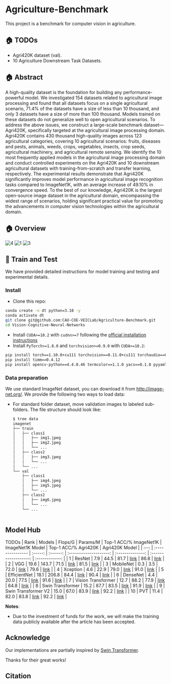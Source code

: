# Agriculture-Benchmark
This project is a benchmark for computer vision in agriculture.

## 🏠 TODOs
* Agri420K dataset (val).
* 10 Agriculture Downstream Task Datasets.


## 🏠 Abstract
A high-quality dataset is the foundation for building any performance-powerful model. We investigated 154 datasets related to agricultural image processing and found that all datasets focus on a single agricultural scenario, 71.4% of the datasets have a size of less than 10 thousand, and only 3 datasets have a size of more than 100 thousand. Models trained on these datasets do not generalize well to open agricultural scenarios. To address the above issues, we construct a large-scale benchmark dataset—Agri420K, specifically targeted at the agricultural image processing domain. Agri420K contains 430 thousand high-quality images across 123 agricultural categories, covering 10 agricultural scenarios: fruits, diseases and pests, animals, weeds, crops, vegetables, insects, crop seeds, agricultural machinery, and agricultural remote sensing. We identify the 10 most frequently applied models in the agricultural image processing domain and conduct controlled experiments on the Agri420K and 10 downstream agricultural datasets with training-from-scratch and transfer learning, respectively. The experimental results demonstrate that Agri420K significantly improves model performance in agricultural image recognition tasks compared to ImageNet1K, with an average increase of 49.10% in convergence speed. To the best of our knowledge, Agri420K is the largest open-source image dataset in the agricultural domain, encompassing the widest range of scenarios, holding significant practical value for promoting the advancements in computer vision technologies within the agricultural domain.

## 🏠 Overview
![4](https://github.com/user-attachments/assets/e4f366c9-dff2-4d7e-8e1b-ad39e4f9cb42)
![1](https://github.com/user-attachments/assets/f3bf3c4b-96e7-4902-8f8f-8594abeec8c1)
![3](https://github.com/user-attachments/assets/c60916a9-3189-407d-b90a-1d7c6a157648)


## 🎁 Train and Test
We have provided detailed instructions for model training and testing and experimental details. 

### Install
- Clone this repo:

```bash
conda create -n dt python=3.10 -y
conda activate dt
git clone git@github.com:CAU-COE-VEICLab/Agriculture-Benchmark.git
cd Vision-Cognitive-Neural-Networks
```
- Install `CUDA>=10.2` with `cudnn>=7` following
  the [official installation instructions](https://docs.nvidia.com/cuda/cuda-installation-guide-linux/index.html)
- Install `PyTorch>=1.8.0` and `torchvision>=0.9.0` with `CUDA>=10.2`:

```bash
pip install torch==1.10.0+cu111 torchvision==0.11.0+cu111 torchaudio==0.10.0 -f https://download.pytorch.org/whl/torch_stable.html
pip install timm==0.4.12
pip install opencv-python==4.4.0.46 termcolor==1.1.0 yacs==0.1.8 pyyaml scipy
```


### Data preparation
We use standard ImageNet dataset, you can download it from http://image-net.org/. We provide the following two ways to
load data:

- For standard folder dataset, move validation images to labeled sub-folders. The file structure should look like:
  ```bash
  $ tree data
  imagenet
  ├── train
  │   ├── class1
  │   │   ├── img1.jpeg
  │   │   ├── img2.jpeg
  │   │   └── ...
  │   ├── class2
  │   │   ├── img3.jpeg
  │   │   └── ...
  │   └── ...
  └── val
      ├── class1
      │   ├── img4.jpeg
      │   ├── img5.jpeg
      │   └── ...
      ├── class2
      │   ├── img6.jpeg
      │   └── ...
      └── ...
 
  ```

## Model Hub

TODOs
| Rank | Models           | Flops/G | Params/M | Top-1 ACC/% ImageNet1K | ImageNet1K Model | Top-1 ACC/% Agri420K | Agri420K Model |
| :--: | :--------------- | :-----: | :------: | :--------------------: | :--------------: | :------------------: | :------------: |
| 1    | ResNet           |   7.9   |   44.5   |          81.7          |       [link]()   |         86.8         |     [link]()   |
| 2    | VGG              |  19.6   |  143.7   |          71.5          |       [link]()   |         81.5         |     [link]()   |
| 3    | MobileNet        |   0.3   |   3.5    |          72.0          |       [link]()   |         79.6         |     [link]()   |
| 4    | Xception         |   4.6   |  22.9    |          79.0          |       [link]()   |         91.0         |     [link]()   |
| 5    | EfficientNet     |  18.1   |  206.8   |          84.4          |       [link]()   |         90.4         |     [link]()   |
| 6    | DenseNet         |   4.4   |  20.0    |          77.5          |       [link]()   |         91.6         |     [link]()   |
| 7    | Vision Transformer | 12.7  |  88.2    |          77.9          |       [link]()   |         64.8         |     [link]()   |
| 8    | Swin Transformer |  15.2   |  87.7    |          83.5          |       [link]()   |         91.9         |     [link]()   |
| 9    | Swin Transformer V2 | 15.0 |  67.0    |          83.9          |       [link]()   |         92.2         |     [link]()   |
| 10   | PVT              |  11.4   |  82.0    |          83.8          |       [link]()   |         92.2         |     [link]()   |


**Notes**:

- Due to the investment of funds for the work, we will make the training data publicly available after the article has been accepted.


## Acknowledge

Our implementations are partially inspired by [Swin Transformer](https://github.com/microsoft/Swin-Transformer).

Thanks for their great works!

## Citation
